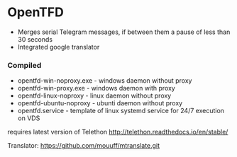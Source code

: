 # OpenTFD
* Merges serial Telegram messages, if between them a pause of less than 30 seconds
* Integrated google translator
### Compiled
* opentfd-win-noproxy.exe - windows daemon without proxy
* opentfd-win-proxy.exe - windows daemon with proxy
* opentfd-linux-noproxy - linux daemon without proxy
* opentfd-ubuntu-noproxy - ubunti daemon without proxy
* opentfd.service - template of linux systemd service for 24/7 execution on VDS

requires latest version of Telethon
http://telethon.readthedocs.io/en/stable/

Translator:
https://github.com/mouuff/mtranslate.git
